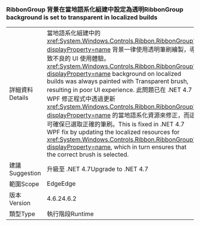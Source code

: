 ### <a name="ribbongroup-background-is-set-to-transparent-in-localized-builds"></a><span data-ttu-id="510d1-101">RibbonGroup 背景在當地語系化組建中設定為透明</span><span class="sxs-lookup"><span data-stu-id="510d1-101">RibbonGroup background is set to transparent in localized builds</span></span>

|   |   |
|---|---|
|<span data-ttu-id="510d1-102">詳細資料</span><span class="sxs-lookup"><span data-stu-id="510d1-102">Details</span></span>|<span data-ttu-id="510d1-103">當地語系化組建中的 <xref:System.Windows.Controls.Ribbon.RibbonGroup?displayProperty=name> 背景一律使用透明筆刷繪製，導致不良的 UI 使用體驗。</span><span class="sxs-lookup"><span data-stu-id="510d1-103"><xref:System.Windows.Controls.Ribbon.RibbonGroup?displayProperty=name> background on localized builds was always painted with Transparent brush, resulting in poor UI experience.</span></span> <span data-ttu-id="510d1-104">此問題已在 .NET 4.7 WPF 修正程式中透過更新 <xref:System.Windows.Controls.Ribbon.RibbonGroup?displayProperty=name> 的當地語系化資源來修正，而這可確保已選取正確的筆刷。</span><span class="sxs-lookup"><span data-stu-id="510d1-104">This is fixed in .NET 4.7 WPF fix by updating the localized resources for <xref:System.Windows.Controls.Ribbon.RibbonGroup?displayProperty=name>, which in turn ensures that the correct brush is selected.</span></span>|
|<span data-ttu-id="510d1-105">建議</span><span class="sxs-lookup"><span data-stu-id="510d1-105">Suggestion</span></span>|<span data-ttu-id="510d1-106">升級至 .NET 4.7</span><span class="sxs-lookup"><span data-stu-id="510d1-106">Upgrade to .NET 4.7</span></span>|
|<span data-ttu-id="510d1-107">範圍</span><span class="sxs-lookup"><span data-stu-id="510d1-107">Scope</span></span>|<span data-ttu-id="510d1-108">Edge</span><span class="sxs-lookup"><span data-stu-id="510d1-108">Edge</span></span>|
|<span data-ttu-id="510d1-109">版本</span><span class="sxs-lookup"><span data-stu-id="510d1-109">Version</span></span>|<span data-ttu-id="510d1-110">4.6.2</span><span class="sxs-lookup"><span data-stu-id="510d1-110">4.6.2</span></span>|
|<span data-ttu-id="510d1-111">類型</span><span class="sxs-lookup"><span data-stu-id="510d1-111">Type</span></span>|<span data-ttu-id="510d1-112">執行階段</span><span class="sxs-lookup"><span data-stu-id="510d1-112">Runtime</span></span>|


